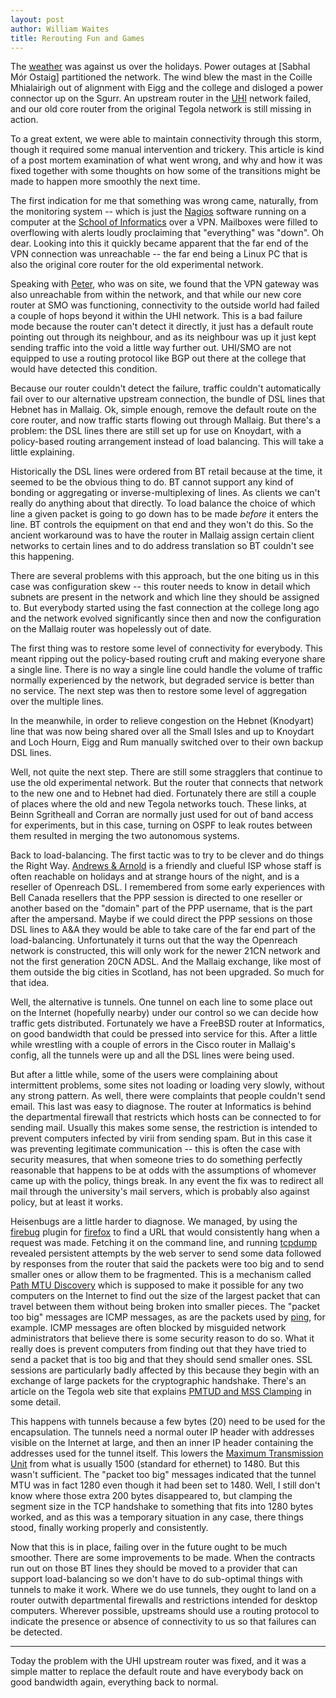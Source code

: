 ```yaml
---
layout: post
author: William Waites
title: Rerouting Fun and Games
---
```

The [weather] was against us over the holidays. Power outages at
[Sabhal Mór Ostaig] partitioned the network. The wind blew the mast in
the Coille Mhialairigh out of alignment with Eigg and the college and
disloged a power connector up on the Sgurr. An upstream router in the
[UHI] network failed, and our old core router from the original Tegola
network is still missing in action.

To a great extent, we were able to maintain connectivity through this
storm, though it required some manual intervention and trickery.  This
article is kind of a post mortem examination of what went wrong, and
why and how it was fixed together with some thoughts on how some of
the transitions might be made to happen more smoothly the next time.

The first indication for me that something was wrong came, naturally,
from the monitoring system -- which is just the [Nagios] software
running on a computer at the [School of Informatics] over a
VPN. Mailboxes were filled to overflowing with alerts loudly
proclaiming that "everything" was "down". Oh dear. Looking into this
it quickly became apparent that the far end of the VPN connection was
unreachable -- the far end being a Linux PC that is also the original
core router for the old experimental network.

Speaking with [Peter], who was on site, we found that the VPN gateway
was also unreachable from within the network, and that while our new
core router at SMO was functioning, connectivity to the outside world
had failed a couple of hops beyond it within the UHI network. This is
a bad failure mode because the router can't detect it directly, it
just has a default route pointing out through its neighbour, and as
its neighbour was up it just kept sending traffic into the void a 
little way further out. UHI/SMO are not equipped to use a routing
protocol like BGP out there at the college that would have detected
this condition.

Because our router couldn't detect the failure, traffic couldn't
automatically fail over to our alternative upstream connection, the
bundle of DSL lines that Hebnet has in Mallaig. Ok, simple enough,
remove the default route on the core router, and now traffic starts
flowing out through Mallaig. But there's a problem: the DSL lines
there are still set up for use on Knoydart, with a policy-based
routing arrangement instead of load balancing. This will take a little
explaining.

Historically the DSL lines were ordered from BT retail because at the
time, it seemed to be the obvious thing to do. BT cannot support any
kind of bonding or aggregating or inverse-multiplexing of lines. As
clients we can't really do anything about that directly. To load
balance the choice of which line a given packet is going to go down
has to be made *before* it enters the line. BT controls the equipment
on that end and they won't do this. So the ancient workaround was to
have the router in Mallaig assign certain client networks to certain
lines and to do address translation so BT couldn't see this
happening.

There are several problems with this approach, but the one biting us
in this case was configuration skew -- this router needs to know in
detail which subnets are present in the network and which line they
should be assigned to. But everybody started using the fast connection
at the college long ago and the network evolved significantly since
then and now the configuration on the Mallaig router was hopelessly
out of date.

The first thing was to restore some level of connectivity for
everybody. This meant ripping out the policy-based routing cruft and
making everyone share a single line. There is no way a single line
could handle the volume of traffic normally experienced by the
network, but degraded service is better than no service. The next step
was then to restore some level of aggregation over the multiple lines.

In the meanwhile, in order to relieve congestion on the Hebnet
(Knodyart) line that was now being shared over all the Small Isles and
up to Knoydart and Loch Hourn, Eigg and Rum manually switched over to
their own backup DSL lines. 

Well, not quite the next step. There are still some stragglers that
continue to use the old experimental network. But the router that
connects that network to the new one and to Hebnet had
died. Fortunately there are still a couple of places where the old and
new Tegola networks touch. These links, at Beinn Sgritheall and Corran
are normally just used for out of band access for experiments, but in
this case, turning on OSPF to leak routes between them resulted in
merging the two autonomous systems.

Back to load-balancing. The first tactic was to try to be clever and
do things the Right Way. [Andrews & Arnold] is a friendly and clueful
ISP whose staff is often reachable on holidays and at strange hours of
the night, and is a reseller of Openreach DSL. I remembered from some
early experiences with Bell Canada resellers that the PPP session is
directed to one reseller or another based on the "domain" part of the
PPP username, that is the part after the ampersand. Maybe if we could
direct the PPP sessions on those DSL lines to A&A they would be able
to take care of the far end part of the load-balancing. Unfortunately
it turns out that the way the Openreach network is constructed, this
will only work for the newer 21CN network and not the first generation
20CN ADSL. And the Mallaig exchange, like most of them outside the big
cities in Scotland, has not been upgraded. So much for that idea.

Well, the alternative is tunnels. One tunnel on each line to some
place out on the Internet (hopefully nearby) under our control so we
can decide how traffic gets distributed. Fortunately we have a FreeBSD
router at Informatics, on good bandwidth that could be pressed into
service for this. After a little while wrestling with a couple of
errors in the Cisco router in Mallaig's config, all the tunnels were
up and all the DSL lines were being used.

But after a little while, some of the users were complaining about
intermittent problems, some sites not loading or loading very slowly,
without any strong pattern. As well, there were complaints that people
couldn't send email. This last was easy to diagnose. The router at
Informatics is behind the departmental firewall that restricts which
hosts can be connected to for sending mail. Usually this makes some
sense, the restriction is intended to prevent computers infected by
virii from sending spam. But in this case it was preventing legitimate
communication -- this is often the case with security measures, that
when someone tries to do something perfectly reasonable that happens
to be at odds with the assumptions of whomever came up with the
policy, things break. In any event the fix was to redirect all mail
through the university's mail servers, which is probably also against
policy, but at least it works.

Heisenbugs are a little harder to diagnose. We managed, by using the
[firebug] plugin for [firefox] to find a URL that would consistently
hang when a request was made. Fetching it on the command line, and
running [tcpdump] revealed persistent attempts by the web server to
send some data followed by responses from the router that said the
packets were too big and to send smaller ones or allow them to be
fragmented. This is a mechanism called [Path MTU Discovery] which is
supposed to make it possible for any two computers on the Internet to
find out the size of the largest packet that can travel between them
without being broken into smaller pieces. The "packet too big"
messages are ICMP messages, as are the packets used by [ping], for
example. ICMP messages are often blocked by misguided network
administrators that believe there is some security reason to do
so. What it really does is prevent computers from finding out that
they have tried to send a packet that is too big and that they should
send smaller ones. SSL sessions are particularly badly affected by
this because they begin with an exchange of large packets for the
cryptographic handshake. There's an article on the Tegola web site
that explains [PMTUD and MSS Clamping] in some detail.

This happens with tunnels because a few bytes (20) need to be used for
the encapsulation. The tunnels need a normal outer IP header with
addresses visible on the Internet at large, and then an inner IP
header containing the addresses used for the tunnel itself. This
lowers the [Maximum Transmission Unit] from what is usually 1500
(standard for ethernet) to 1480. But this wasn't sufficient. The
"packet too big" messages indicated that the tunnel MTU was in fact
1280 even though it had been set to 1480. Well, I still don't know
where those extra 200 bytes disappeared to, but clamping the segment
size in the TCP handshake to something that fits into 1280 bytes
worked, and as this was a temporary situation in any case, there
things stood, finally working properly and consistently.

Now that this is in place, failing over in the future ought to be much
smoother. There are some improvements to be made. When the contracts
run out on those BT lines they should be moved to a provider that can
support load-balancing so we don't have to do sub-optimal things with
tunnels to make it work. Where we do use tunnels, they ought to land
on a router outwith departmental firewalls and restrictions intended
for desktop computers. Wherever possible, upstreams should use a
routing protocol to indicate the presence or absence of connectivity
to us so that failures can be detected.

------ 

Today the problem with the UHI upstream router was fixed, and it
was a simple matter to replace the default route and have everybody
back on good bandwidth again, everything back to normal.

[weather]: http://news.stv.tv/scotland/207871-scotland-braced-for-flooding-after-severe-gales-and-heavy-rain/
[Sabhal Mór Ostag]: http://www.smo.uhi.ac.uk/
[UHI]: http://www.uhi.ac.uk/
[Nagios]: http://www.nagios.org/
[School of Informatics]: http://www.inf.ed.ac.uk/
[Peter]: http://homepages.inf.ed.ac.uk/opb
[Andrews & Arnold]: http://aa.net.uk/
[firebug]: http://getfirebug.com/
[firefox]: http://mozilla.com/firefox/
[tcpdump]: http://www.tcpdump.org/
[Path MTU Discovery]: http://en.wikipedia.org/wiki/Path_MTU_Discovery
[ping]: http://en.wikipedia.org/wiki/Ping_%28networking_utility%29
[Maximum Transmission Unit]: http://en.wikipedia.org/wiki/Maximum_transmission_unit
[PMTUD and MSS Clamping]: /howto/pmtud.html
